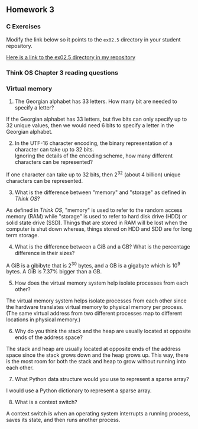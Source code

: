 ## Homework 3

### C Exercises

Modify the link below so it points to the `ex02.5` directory in your
student repository.

[Here is a link to the ex02.5 directory in my repository](https://github.com/ericasaywhat/ExercisesInC/tree/master/exercises/ex02.5)

### Think OS Chapter 3 reading questions

### Virtual memory

1) The Georgian alphabet has 33 letters.  How many bit are needed to specify a letter?

If the Georgian alphabet has 33 letters, but five bits can only specify up to 32 unique values, then we would need 6 bits to specify a letter in the Georgian alphabet.

2) In the UTF-16 character encoding, the binary representation of a character can take up to 32 bits.  
Ignoring the details of the encoding scheme, how many different characters can be represented?

If one character can take up to 32 bits, then 2<sup>32</sup> (about 4 billion) unique characters can be represented.

3) What is the difference between "memory" and "storage" as defined in *Think OS*?

As defined in *Think OS*, "memory" is used to refer to the random access memory (RAM) while "storage" is used to refer to hard disk drive (HDD) or solid state drive (SSD). Things that are stored in RAM will be lost when the computer is shut down whereas, things stored on HDD and SDD are for long term storage.

4) What is the difference between a GiB and a GB?  What is the percentage difference in their sizes?

A GiB is a gibibyte that is 2<sup>30</sup> bytes, and a GB is a gigabyte which is 10<sup>9</sup> bytes. A GiB is 7.37% bigger than a GB.

5) How does the virtual memory system help isolate processes from each other?

The virtual memory system helps isolate processes from each other since the hardware translates virtual memory to physical memory per process.(The same virtual address from two different processes map to different locations in physical memory.)

6) Why do you think the stack and the heap are usually located at opposite ends of the address space?

The stack and heap are usually located at opposite ends of the address space since the stack grows down and the heap grows up. This way, there is the most room for both the stack and heap to grow without running into each other.

7) What Python data structure would you use to represent a sparse array?

I would use a Python dictionary to represent a sparse array.

8) What is a context switch?

A context switch is when an operating system interrupts a running process, saves its state, and then runs another process. 
